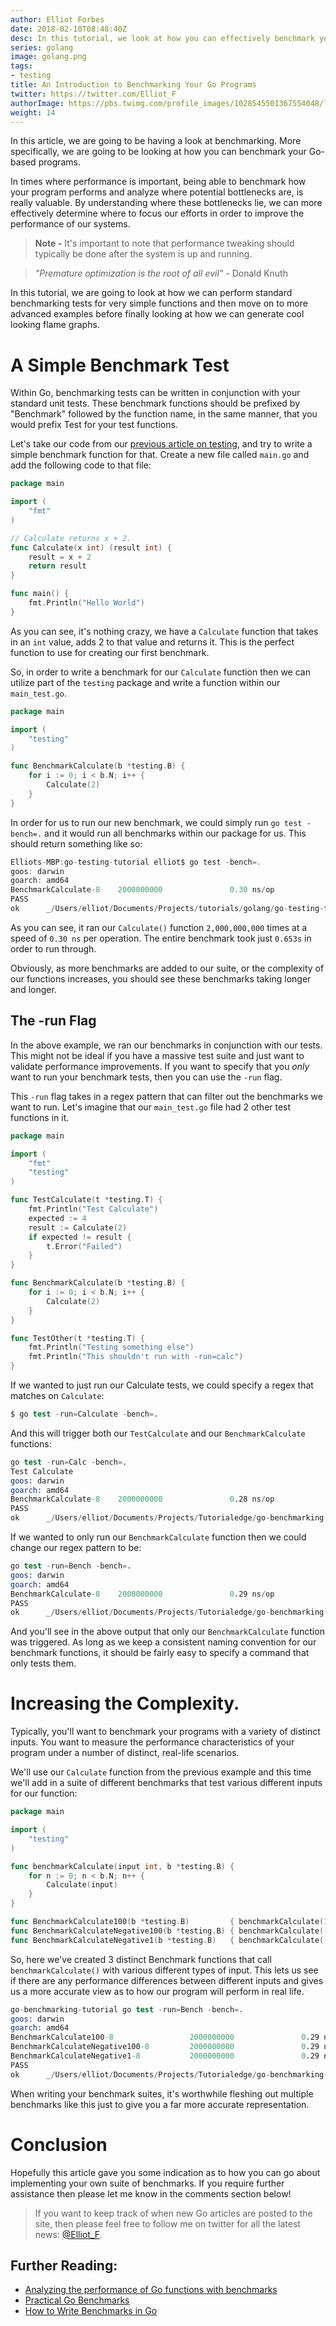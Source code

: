 ```yaml
---
author: Elliot Forbes
date: 2018-02-10T08:48:40Z
desc: In this tutorial, we look at how you can effectively benchmark your go program.
series: golang
image: golang.png
tags:
- testing
title: An Introduction to Benchmarking Your Go Programs
twitter: https://twitter.com/Elliot_F
authorImage: https://pbs.twimg.com/profile_images/1028545501367554048/lzr43cQv_400x400.jpg
weight: 14
---
```


In this article, we are going to be having a look at benchmarking. More specifically, we are going to be looking at how you can benchmark your Go-based programs.  

In times where performance is important, being able to benchmark how your program performs and analyze where potential bottlenecks are, is really valuable. By understanding where these bottlenecks lie, we can more effectively determine where to focus our efforts in order to improve the performance of our systems.

> **Note -** It's important to note that performance tweaking should typically be done after the system is up and running. 

> *"Premature optimization is the root of all evil"* - Donald Knuth  

In this tutorial, we are going to look at how we can perform standard benchmarking tests for very simple functions and then move on to more advanced examples before finally looking at how we can generate cool looking flame graphs.

# A Simple Benchmark Test

Within Go, benchmarking tests can be written in conjunction with your standard unit tests. These benchmark functions should be prefixed by "Benchmark" followed by the function name, in the same manner, that you would prefix Test for your test functions.

Let's take our code from our [previous article on testing](/golang/intro-testing-in-go/), and try to write a simple benchmark function for that. Create a new file called `main.go` and add the following code to that file:

```go
package main

import (
    "fmt"
)

// Calculate returns x + 2.
func Calculate(x int) (result int) {
    result = x + 2
    return result
}

func main() {
    fmt.Println("Hello World")
}
```

As you can see, it's nothing crazy, we have a `Calculate` function that takes in an `int` value, adds 2 to that value and returns it. This is the perfect function to use for creating our first benchmark.

So, in order to write a benchmark for our `Calculate` function then we can utilize part of the `testing` package and write a function within our `main_test.go`. 

```go
package main

import (
    "testing"
)

func BenchmarkCalculate(b *testing.B) {
    for i := 0; i < b.N; i++ {
        Calculate(2)
    }
}
```

In order for us to run our new benchmark, we could simply run `go test -bench=.` and it would run all benchmarks within our package for us. This should return something like so:

```c
Elliots-MBP:go-testing-tutorial elliot$ go test -bench=.
goos: darwin
goarch: amd64
BenchmarkCalculate-8    2000000000               0.30 ns/op
PASS
ok      _/Users/elliot/Documents/Projects/tutorials/golang/go-testing-tutorial  0.643s
```

As you can see, it ran our `Calculate()` function `2,000,000,000` times at a speed of `0.30 ns` per operation. The entire benchmark took just `0.653s` in order to run through. 

Obviously, as more benchmarks are added to our suite, or the complexity of our functions increases, you should see these benchmarks taking longer and longer. 

## The -run Flag

In the above example, we ran our benchmarks in conjunction with our tests. This might not be ideal if you have a massive test suite and just want to validate performance improvements. If you want to specify that you *only* want to run your benchmark tests, then you can use the `-run` flag.

This `-run` flag takes in a regex pattern that can filter out the benchmarks we want to run. Let's imagine that our `main_test.go` file had 2 other test functions in it. 

```go
package main

import (
	"fmt"
	"testing"
)

func TestCalculate(t *testing.T) {
	fmt.Println("Test Calculate")
	expected := 4
	result := Calculate(2)
	if expected != result {
		t.Error("Failed")
	}
}

func BenchmarkCalculate(b *testing.B) {
	for i := 0; i < b.N; i++ {
		Calculate(2)
	}
}

func TestOther(t *testing.T) {
	fmt.Println("Testing something else")
	fmt.Println("This shouldn't run with -run=calc")
}

```

If we wanted to just run our Calculate tests, we could specify a regex that matches on `Calculate`:

```s
$ go test -run=Calculate -bench=.
```

And this will trigger both our `TestCalculate` and our `BenchmarkCalculate` functions:

```s
go test -run=Calc -bench=.
Test Calculate
goos: darwin
goarch: amd64
BenchmarkCalculate-8    2000000000               0.28 ns/op
PASS
ok      _/Users/elliot/Documents/Projects/Tutorialedge/go-benchmarking-tutorial 0.600s
```

If we wanted to only run our `BenchmarkCalculate` function then we could change our regex pattern to be:

```s
go test -run=Bench -bench=.
goos: darwin
goarch: amd64
BenchmarkCalculate-8    2000000000               0.29 ns/op
PASS
ok      _/Users/elliot/Documents/Projects/Tutorialedge/go-benchmarking-tutorial 0.616s
```

And you'll see in the above output that only our `BenchmarkCalculate` function was triggered. As long as we keep a consistent naming convention for our benchmark functions, it should be fairly easy to specify a command that only tests them.

# Increasing the Complexity.

Typically, you'll want to benchmark your programs with a variety of distinct inputs. You want to measure the performance characteristics of your program under a number of distinct, real-life scenarios.

We'll use our `Calculate` function from the previous example and this time we'll add in a suite of different benchmarks that test various different inputs for our function:

```go
package main

import (
	"testing"
)

func benchmarkCalculate(input int, b *testing.B) {
	for n := 0; n < b.N; n++ {
		Calculate(input)
	}
}

func BenchmarkCalculate100(b *testing.B)         { benchmarkCalculate(100, b) }
func BenchmarkCalculateNegative100(b *testing.B) { benchmarkCalculate(-100, b) }
func BenchmarkCalculateNegative1(b *testing.B)   { benchmarkCalculate(-1, b) }
```

So, here we've created 3 distinct Benchmark functions that call `benchmarkCalculate()` with various different types of input. This lets us see if there are any performance differences between different inputs and gives us a more accurate view as to how our program will perform in real life.  

```s
go-benchmarking-tutorial go test -run=Bench -bench=.
goos: darwin
goarch: amd64
BenchmarkCalculate100-8                 2000000000               0.29 ns/op
BenchmarkCalculateNegative100-8         2000000000               0.29 ns/op
BenchmarkCalculateNegative1-8           2000000000               0.29 ns/op
PASS
ok      _/Users/elliot/Documents/Projects/Tutorialedge/go-benchmarking-tutorial 1.850s
```

When writing your benchmark suites, it's worthwhile fleshing out multiple benchmarks like this just to give you a far more accurate representation.

<!-- # Generating Flame Graphs

Flame graphs are an excellent way to help identify potential hot spots in your code that are bottlenecks through cool visualizations. In order to generate these Flame graphs, we'll be using the [uber/go-torch](https://github.com/uber/go-torch).

These graphs look a little something like this:

![generated flame graph](http://uber.github.io/go-torch/meta.svg) -->


# Conclusion

Hopefully this article gave you some indication as to how you can go about implementing your own suite of benchmarks. If you require further assistance then please let me know in the comments section below!

> If you want to keep track of when new Go articles are posted to the site, then please feel free to follow me on twitter for all the latest news: [@Elliot_F](https://twitter.com/elliot_f).

## Further Reading:

* [Analyzing the performance of Go functions with benchmarks](https://medium.com/justforfunc/analyzing-the-performance-of-go-functions-with-benchmarks-60b8162e61c6)
* [Practical Go Benchmarks](https://stackimpact.com/blog/practical-golang-benchmarks/)
* [How to Write Benchmarks in Go](https://dave.cheney.net/2013/06/30/how-to-write-benchmarks-in-go)